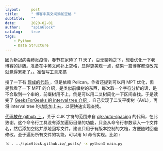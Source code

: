 ```yaml
---
layout:     post
title:      " 博客中英文间添加空格 "
subtitle:   ""
date:       2020-02-01
author:     "spin6lock"
catalog:    true
tags:
    - Python
    - Data Structure
---
```


因为新冠病毒肺炎疫情，春节在家待了 11 天了，百无聊赖之下，想着优化一下老博客的排版。准备在中英文间补上空格，显得更美观一点，结果一篇博客都没改完就觉得累死了。。准备写工具来搞

搜了一下有 [ 现成的代码 ](https://github.com/yuex/cjk-auto-spacing/blob/master/cjk_auto_spacing.py)，但是依赖 Pelican。作者还提到可以用 MPT 优化，但是我看了一下 MPT 的介绍，是类似前缀树的东西，每次取一个字符分析的话，是不会取到一个串的，前缀树用不上，倒是可以用二叉树简化一下区间查找。于是读完了 [GeeksForGeeks 的 interval tree 介绍 ](https://www.geeksforgeeks.org/interval-tree/)，自己实现了二叉平衡树（AVL），再将 interval tree 的功能加上去，以便快速实现查找。

[ 代码放在 github 上 ](https://github.com/spin6lock/post_add_space)，关于 CJK 字符的范围来自 [cjk-auto-spacing](https://github.com/yuex/cjk-auto-spacing/blob/master/cjk_auto_spacing.py) 的代码，在此致谢。这个命令行工具没有添加遍历目录的功能，只会从命令行参数读入一个文件名，然后添加空格并原地回写文件，建议只用于有版本控制的文档，方便随时回退修改。至于遍历所有文件的功能，可以用 fd 命令实现。比如 :
```bash
fd . ../spin6lock.github.io/_posts/ -x python3 main.py 
```
